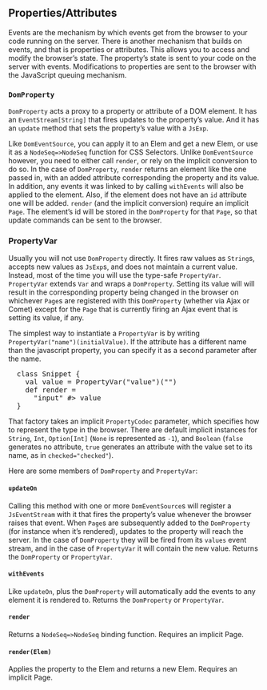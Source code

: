 ## Properties/Attributes

Events are the mechanism by which events get from
the browser to your code running on the server.
There is another mechanism that builds on events,
and that is properties or attributes. This
allows you to access and modify the browser’s
state. The property’s state is sent to
your code on the server with events.
Modifications to properties are sent to the
browser with
the JavaScript queuing mechanism.

### `DomProperty`

`DomProperty` acts a proxy to a property or attribute of a DOM element.
It has an `EventStream[String]` that fires updates to the property’s value.
And it has an `update` method that sets the property’s value with a `JsExp`.

Like `DomEventSource`, you can apply it to an Elem and get a new Elem, or use it
as a `NodeSeq=>NodeSeq` function for CSS Selectors. Unlike `DomEventSource` however, you need to either
call `render`, or rely on the implicit conversion to do so. In the case of `DomProperty`, `render`
returns an element like the one passed in, with an added attribute
corresponding the property and its value.
In addition, any events it was linked to by
calling `withEvents` will also
be applied to the element. Also, if the element
does not have an `id` attribute
one will be added. `render` (and the implicit conversion) require an
implicit `Page`. The element’s id will be
stored in the `DomProperty` for that
`Page`, so that update commands can be sent to the browser.

### PropertyVar

Usually you will not use `DomProperty` directly. It fires raw values as `String`s,
accepts new values as `JsExp`s, and does not maintain a current value. Instead,
most of the time you will use the type-safe `PropertyVar`. `PropertyVar` extends `Var`
and wraps a `DomProperty`. Setting its value will will result in the corresponding
  property being changed in the browser on whichever `Page`s
  are registered with this `DomProperty` (whether via Ajax or
  Comet) except for the `Page` that is currently firing an
  Ajax event that is setting its value, if any.

The simplest way to instantiate a `PropertyVar`
is by writing `PropertyVar("name")(initialValue)`. If the
attribute has a different name than the javascript property, you can
specify it as a second parameter after the name.

<pre class="brush:scala">
  class Snippet {
    val value = PropertyVar("value")("")
    def render =
      "input" #> value
  }
</pre>

That factory takes an implicit `PropertyCodec` parameter, which specifies how to
represent the type in the browser. There are default implicit instances
for `String`, `Int`, `Option[Int]` (`None` is represented as `-1`),
and `Boolean` (`false` generates no attribute, `true` generates an attribute with the value set to its name,
as in `checked="checked"`).

Here are some members of `DomProperty` and `PropertyVar`:

#### `updateOn`
Calling this method with one or more `DomEventSource`s will
  register a `JsEventStream` with it that fires the property’s value whenever
  the browser raises that event. When `Page`s
  are subsequently added to the `DomProperty` (for instance when it’s rendered),
  updates to the property will reach the server. In the case of `DomProperty`
  they will be fired from its `values` event stream, and in the case of `PropertyVar`
  it will contain the new value. Returns the `DomProperty` or `PropertyVar`.
  
#### `withEvents`
Like `updateOn`, plus
  the `DomProperty` will automatically
  add the events to any element it is rendered to. Returns the `DomProperty` or `PropertyVar`.
  
#### `render`
Returns a `NodeSeq=>NodeSeq` binding function. Requires an implicit Page.

#### `render(Elem)`
Applies the property to the Elem and returns a new Elem. Requires an implicit Page.

